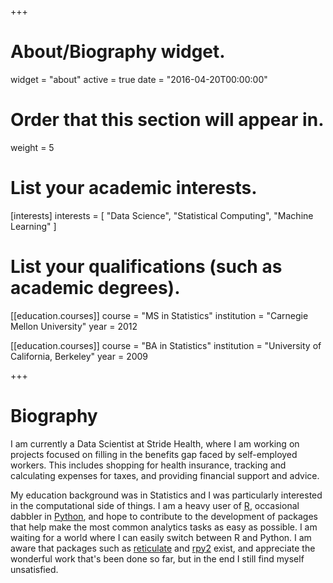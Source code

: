 +++
# About/Biography widget.
widget = "about"
active = true
date = "2016-04-20T00:00:00"

# Order that this section will appear in.
weight = 5

# List your academic interests.
[interests]
  interests = [
    "Data Science",
    "Statistical Computing",
    "Machine Learning"
  ]

# List your qualifications (such as academic degrees).

[[education.courses]]
  course = "MS in Statistics"
  institution = "Carnegie Mellon University"
  year = 2012

[[education.courses]]
  course = "BA in Statistics"
  institution = "University of California, Berkeley"
  year = 2009
 
+++

# Biography

I am currently a Data Scientist at Stride Health, where I am working on projects
focused on filling in the benefits gap faced by self-employed workers. This
includes shopping for health insurance, tracking and calculating expenses for
taxes, and providing financial support and advice.

My education background was in Statistics and I was particularly interested in
the computational side of things. I am a heavy user of
[R](https://www.r-project.org), occasional dabbler in
[Python](https://www.python.org), and hope to contribute to the development of
packages that help make the most common analytics tasks as easy as possible. I
am waiting for a world where I can easily switch between R and Python. I am
aware that packages such as [reticulate](https://rstudio.github.io/reticulate/)
and [rpy2](http://rpy2.readthedocs.io/en/version_2.8.x/introduction.html) exist,
and appreciate the wonderful work that's been done so far, but in the end I
still find myself unsatisfied.
